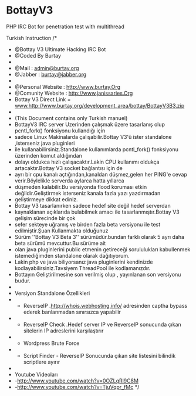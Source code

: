 BottayV3
========

PHP IRC Bot for penetration test with multithread

Turkish Instruction
/*
*	@Bottay V3 Ultimate Hacking IRC Bot
*	@Coded By Burtay
*	
*	@Mail 	: admin@burtay.org
*	@Jabber : burtay@jabber.org
*
*	@Personal Website : http://www.burtay.Org
*	@Comunity Website : http://www.janissaries.Org
*	Bottay V3 Direct Link = www.http://www.burtay.org/development_area/bottay/BottayV3B3.zip
*
*	(This Document contains only Turkish manuel)
*	BottayV3 IRC server Uzerinden çalışmak üzere tasarlanış olup pcntl_fork() fonksiyonu kullandığı için
*	sadece Linux Makinalarda çalışabilir.Bottay V3'ü ister standalone ,isterseniz java pluginleri
*	ile kullanabilirsiniz.Standalone kullanımlarda pcntl_fork() fonksiyonu üzerinden komut aldığından
*	dolayı oldukca hızlı çalışacaktır.Lakin CPU kullanımı oldukça artacaktır.Bottay V3 socket bağlantısı için de 
*	ayrı bir cpu kanalı açtığından,kanaldan düşmez,gelen her PING'e cevap verir.Böylelikle serverda aylarca hatta yıllarca
*	düşmeden kalabilir.Bu versiyonda flood koruması etkin değildir.Geliştirmek isterseniz kanala fazla yazı yazdırmadan
*	geliştirmeye dikkat ediniz.
*	Bottay V3 tasarlanırken sadece hedef site değil hedef serverdan 
*	kaynaklanan açıklarıda bulabilmek amacı ile tasarlanmıştır.Bottay V3 gelişim sürecinde bir çok
*	sefer sekteye uğramış ve birden fazla beta versiyonu ile test edilmiştir.Şuan Kullanmakta olduğunuz 
*	Sürüm ''Bottay V3 Beta 3'' sürümüdür.bundan farklı olarak 5 ayrı daha beta sürümü mevcuttur.Bu sürüme ait
*	olan java pluginlerini public etmenin getireceği sorululukları kabullenmek istemediğimden standalone olarak dağıtıyorum.
*	Lakin php ve java biliyorsanız java pluginlerini kendinizde kodlayabilirsiniz.Tavsiyem ThreadPool ile kodlamanızdır.
*	Bottayın Geliştirilmesine son verilmiş olup , yayınlanan son versiyonu budur.
*	
*	Versiyon Standalone Özellikleri
*	- ReverseIP .http://whois.webhosting.info/ adresinden captha bypass ederek banlanmadan sınırsızca yapabilir
*	- ReverseIP Check .Hedef server IP ve ReverseIP sonucunda çıkan sitelerin IP adreslerini karşılaştırır
*	- Wordpress Brute Force
*	- Script Finder - ReverseIP Sonucunda çıkan site listesini bilindik scriptlere ayırır
*
*	Youtube Videoları
*	-http://www.youtube.com/watch?v=0OZLqRl9C8M
*	-http://www.youtube.com/watch?v=TjuVqpr_fMc
*/
